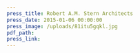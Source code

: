 ```yaml
---
press_title: Robert A.M. Stern Architects
press_date: 2015-01-06 00:00:00
press_image: /uploads/81itu5gqkl.jpg
pdf_path:
press_link:
---
```

